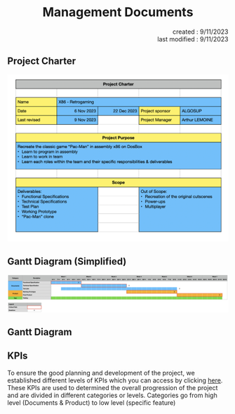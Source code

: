 <h1 align="center">Management Documents</h1>

<p align="right">created : 9/11/2023<br>last modified : 9/11/2023</p>

## Project Charter

![](/Documents/pictures/Project-charter.png)

## Gantt Diagram (Simplified)

![](/Documents/pictures/Gantt-Simplified.png)

## Gantt Diagram

## KPIs

To ensure the good planning and development of the project, we established different levels of KPIs which you can access by clicking [here](https://docs.google.com/spreadsheets/d/1MUhN09LY26xx3Y9Bf2SV9kg7pvHE6RO5z_qxr7fjH9M/edit?usp=sharing). These KPIs are used to determined the overall progression of the project and are divided in different categories or levels. Categories go from high level (Documents & Product) to low level (specific feature)